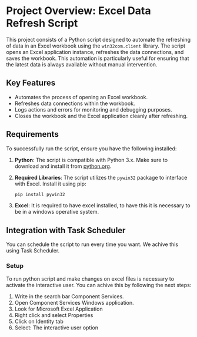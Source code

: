# Project Overview: Excel Data Refresh Script

This project consists of a Python script designed to automate the refreshing of data in an Excel workbook using the `win32com.client` library. The script opens an Excel application instance, refreshes the data connections, and saves the workbook. This automation is particularly useful for ensuring that the latest data is always available without manual intervention.

## Key Features
- Automates the process of opening an Excel workbook.
- Refreshes data connections within the workbook.
- Logs actions and errors for monitoring and debugging purposes.
- Closes the workbook and the Excel application cleanly after refreshing.

## Requirements

To successfully run the script, ensure you have the following installed:

1. **Python**: The script is compatible with Python 3.x. Make sure to download and install it from [python.org](https://www.python.org/downloads/).

2. **Required Libraries**: The script utilizes the `pywin32` package to interface with Excel. Install it using pip:
   ```bash 
   pip install pywin32
3. **Excel**: It is required to have excel installed, to have this it is necessary to be in a windows operative system.

## Integration with Task Scheduler
You can schedule the script to run every time you want. We achive this using Task Scheduler.

### Setup 
To run python script and make changes on excel files is necessary to activate the interactive user. You can achive this by following the next steps:
1. Write in the search bar Component Services.
2. Open Component Services Windows application.
3. Look for Microsoft Excel Application
4. Right click and select Properties
5. Click on Identity tab
6. Select: The interactive user option
